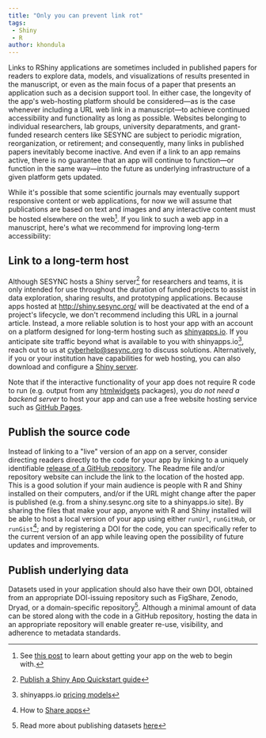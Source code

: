 ```yaml
---
title: "Only you can prevent link rot"
tags:
 - Shiny
 - R
author: khondula
---
```


Links to RShiny applications are sometimes included in published papers for readers to explore data, models, and visualizations of results presented in the manuscript, or even as the main focus of a paper that presents an application such as a decision support tool. In either case, the longevity of the app's web-hosting platform should be considered&mdash;as is the case whenever including a URL web link in a manuscript&mdash;to achieve continued accessibility and functionality as long as possible. Websites belonging to individual researchers, lab groups, university deparatments, and grant-funded research centers like SESYNC are subject to periodic migration, reorganization, or retirement; and consequently, many links in published papers inevitably become inactive. And even if a link to an app remains active, there is no guarantee that an app will continue to function&mdash;or function in the same way&mdash;into the future as underlying infrastructure of a given platform gets updated.

While it's possible that some scientific journals may eventually support responsive content or web applications, for now we will assume that publications are based on text and images and any interactive content must be hosted elsewhere on the web[^1]. If you link to such a web app in a manuscript, here's what we recommend for improving long-term accessibility:

## Link to a long-term host

Although SESYNC hosts a Shiny server[^2] for researchers and teams, it is only intended for use throughout the duration of funded projects to assist in data exploration, sharing results, and prototyping applications. Because apps hosted at http://shiny.sesync.org/ will be deactivated at the end of a project's lifecycle, we don't recommend including this URL in a journal article. Instead, a more reliable solution is to host your app with an account on a platform designed for long-term hosting such as [shinyapps.io](https://docs.rstudio.com/shinyapps.io/). If you anticipate site traffic beyond what is available to you with shinyapps.io[^3], reach out to us at [cyberhelp@sesync.org](mailto:cyberhelp@sesync.org) to discuss solutions. Alternatively, if you or your institution have capabilities for web hosting, you can also download and configure a [Shiny server](https://github.com/rstudio/shiny-server/blob/master/README.md). 

Note that if the interactive functionality of your app does not require R code to run (e.g. output from any [htmlwidgets](http://gallery.htmlwidgets.org/) packages), you *do not need a backend server* to host your app and can use a free website hosting service such as [GitHub Pages](https://pages.github.com/). 

## Publish the source code

Instead of linking to a "live" version of an app on a server, consider directing readers directly to the code for your app by linking to a uniquely identifiable [release of a GitHub repository](https://cyberhelp.sesync.org/blog/shiny-sharing.html). The Readme file and/or repository website can include the link to the location of the hosted app. This is a good solution if your main audience is people with R and Shiny installed on their computers, and/or if the URL might change after the paper is published (e.g. from a shiny.sesync.org site to a shinyapps.io site). By sharing the files that make your app, anyone with R and Shiny installed will be able to host a local version of your app using either `runUrl`, `runGitHub`, or `runGist`[^4]; and by registering a DOI for the code, you can specifically refer to the current version of an app while leaving open the possibility of future updates and improvements. 

## Publish underlying data

Datasets used in your application should also have their own DOI, obtained from an appropriate DOI-issuing repository such as FigShare, Zenodo, Dryad, or a domain-specific repository[^5]. Although a minimal amount of data can be stored along with the code in a GitHub repository, hosting the data in an appropriate repository will enable greater re-use, visibility, and adherence to metadata standards. 
 

[^1]: See [this post](https://cyberhelp.sesync.org/blog/shiny-sharing.html) to learn about getting your app on the web to begin with.
[^2]: [Publish a Shiny App Quickstart guide](https://cyberhelp.sesync.org/quickstart/how-do-i-publish-a-shiny-app-on-the-sesync-server.html)
[^3]: shinyapps.io [pricing models](https://www.shinyapps.io/#pricing)
[^4]: How to [Share apps](https://shiny.rstudio.com/tutorial/written-tutorial/lesson7/)
[^5]: Read more about publishing datasets [here](https://cyberhelp.sesync.org/quickstart/sharing-data-products.html)